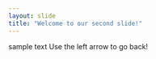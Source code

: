 ```yaml
---
layout: slide
title: "Welcome to our second slide!"
---
```

sample text
Use the left arrow to go back!
